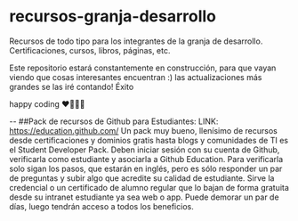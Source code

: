 # recursos-granja-desarrollo
Recursos de todo tipo para los integrantes de la granja de desarrollo. Certificaciones, cursos, libros, páginas, etc. 

Este repositorio estará constantemente en construcción, para que vayan viendo que cosas interesantes encuentran :) las actualizaciones más grandes se las iré contando! Éxito 

happy coding ❤️💾👩‍💻

--
##Pack de recursos de Github para Estudiantes:
LINK: https://education.github.com/
Un pack muy bueno, llenísimo de recursos desde certificaciones y dominios gratis hasta blogs y comunidades de TI es el Student Developer Pack.
Deben iniciar sesión con su cuenta de Github, verificarla como estudiante y asociarla a Github Education. Para verificarla solo sigan los pasos, que estarán en inglés, pero es sólo responder un par de preguntas y subir algo que acredite su calidad de estudiante. Sirve la credencial o un certificado de alumno regular que lo bajan de forma gratuita desde su intranet estudiante ya sea web o app. Puede demorar un par de días, luego tendrán acceso a todos los beneficios.

